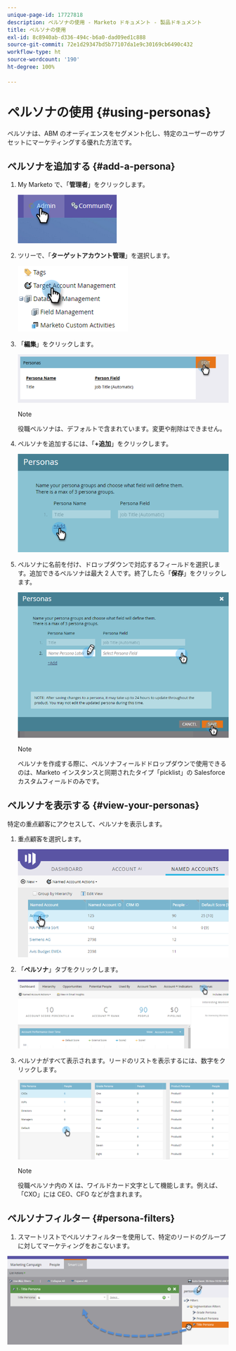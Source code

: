 ```yaml
---
unique-page-id: 17727818
description: ペルソナの使用 - Marketo ドキュメント - 製品ドキュメント
title: ペルソナの使用
exl-id: 8c8940ab-d336-494c-b6a0-dad09ed1c888
source-git-commit: 72e1d29347bd5b77107da1e9c30169cb6490c432
workflow-type: ht
source-wordcount: '190'
ht-degree: 100%

---
```


# ペルソナの使用 {#using-personas}

ペルソナは、ABM のオーディエンスをセグメント化し、特定のユーザーのサブセットにマーケティングする優れた方法です。

## ペルソナを追加する {#add-a-persona}

1. My Marketo で、「**管理者**」をクリックします。

   ![](assets/one.png)

1. ツリーで、「**ターゲットアカウント管理**」を選択します。

   ![](assets/using-personas-2.png)

1. 「**編集**」をクリックします。

   ![](assets/three.png)

   >[!NOTE]
   >
   >役職ペルソナは、デフォルトで含まれています。変更や削除はできません。

1. ペルソナを追加するには、「**+追加**」をクリックします。

   ![](assets/four.png)

1. ペルソナに名前を付け、ドロップダウンで対応するフィールドを選択します。追加できるペルソナは最大 2 人です。終了したら「**保存**」をクリックします。

   ![](assets/five.png)

   >[!NOTE]
   >
   >ペルソナを作成する際に、ペルソナフィールドドロップダウンで使用できるのは、Marketo インスタンスと同期されたタイプ「picklist」の Salesforce カスタムフィールドのみです。

## ペルソナを表示する {#view-your-personas}

特定の重点顧客にアクセスして、ペルソナを表示します。

1. 重点顧客を選択します。

   ![](assets/one-a.png)

1. 「**ペルソナ**」タブをクリックします。

   ![](assets/two-a.png)

1. ペルソナがすべて表示されます。リードのリストを表示するには、数字をクリックします。

   ![](assets/three-a.png)

   >[!NOTE]
   >
   >役職ペルソナ内の X は、ワイルドカード文字として機能します。例えば、「CXO」には CEO、CFO などが含まれます。

## ペルソナフィルター {#persona-filters}

1. スマートリストでペルソナフィルターを使用して、特定のリードのグループに対してマーケティングをおこないます。

![](assets/one-b.png)
